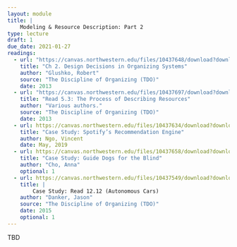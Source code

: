 ```yaml
---
layout: module
title: |
    Modeling & Resource Description: Part 2
type: lecture
draft: 1
due_date: 2021-01-27
readings:
  - url: "https://canvas.northwestern.edu/files/10437648/download?download_frd=1"
    title: "Ch 2. Design Decisions in Organizing Systems"
    author: "Glushko, Robert"
    source: "The Discipline of Organizing (TDO)"
    date: 2013
  - url: "https://canvas.northwestern.edu/files/10437697/download?download_frd=1"
    title: "Read 5.3: The Process of Describing Resources"
    author: "Various authors."
    source: "The Discipline of Organizing (TDO)"
    date: 2013
  - url: https://canvas.northwestern.edu/files/10437634/download?download_frd=1
    title: "Case Study: Spotify’s Recommendation Engine"
    author: Ngo, Vincent
    date: May, 2019
  - url: https://canvas.northwestern.edu/files/10437658/download?download_frd=1
    title: "Case Study: Guide Dogs for the Blind"
    author: "Cho, Anna"
    optional: 1
  - url: https://canvas.northwestern.edu/files/10437549/download?download_frd=1
    title: |
        Case Study: Read 12.12 (Autonomous Cars)
    author: "Danker, Jason"
    source: "The Discipline of Organizing (TDO)"
    date: 2015
    optional: 1
---
```


TBD